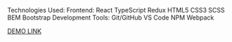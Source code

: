 Technologies Used:
Frontend: React TypeScript Redux HTML5 CSS3 SCSS BEM Bootstrap
Development Tools: Git/GitHub VS Code NPM Webpack

[DEMO LINK](https://stepanyukvova200.github.io/TODOs-Management/)

